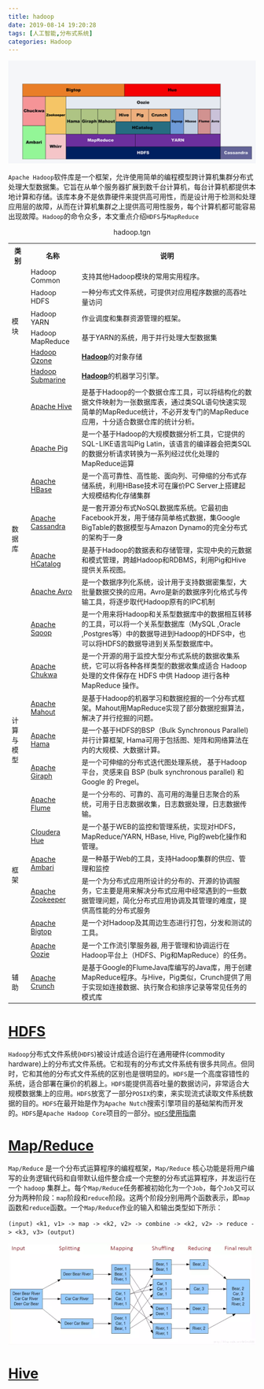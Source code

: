 ```yaml
---
title: hadoop
date: 2019-08-14 19:20:28
tags: [人工智能,分布式系统]
categories: Hadoop
---
```


![1565782138575](hadoop/1565782138575.png)

`Apache Hadoop`软件库是一个框架，允许使用简单的编程模型跨计算机集群分布式处理大型数据集。它旨在从单个服务器扩展到数千台计算机，每台计算机都提供本地计算和存储。该库本身不是依靠硬件来提供高可用性，而是设计用于检测和处理应用层的故障，从而在计算机集群之上提供高可用性服务，每个计算机都可能容易出现故障。`Hadoop`的命令众多，本文重点介绍`HDFS`与`MapReduce`

<!--more-->

<center>hadoop.tgn</center>
<table>
  <tr>
    <th>类别</th>
    <th>名称</th>
    <th>说明</th>
  </tr>
  <tr>
    <td rowspan="6">模块</td>
    <td>Hadoop Common</td>
    <td>支持其他Hadoop模块的常用实用程序。</td>
  </tr>
  <tr>
    <td>Hadoop HDFS</td>
    <td>一种分布式文件系统，可提供对应用程序数据的高吞吐量访问</td>
  </tr>
  <tr>
    <td>Hadoop YARN</td>
    <td>作业调度和集群资源管理的框架。</td>
  </tr>
  <tr>
    <td>Hadoop MapReduce</td>
    <td>基于YARN的系统，用于并行处理大型数据集</td>
  </tr>
  <tr>
    <td><a href="https://hadoop.apache.org/ozone/">Hadoop Ozone</a></td>
    <td><a href="https://hadoop.apache.org/ozone/"><span style="font-weight:700">Hadoop</span></a>的对象存储</td>
  </tr>
  <tr>
    <td><a href="https://hadoop.apache.org/submarine/">Hadoop Submarine</a></td>
    <td><a href="https://hadoop.apache.org/submarine/"><span style="font-weight:700">Hadoop</span></a>的机器学习引擎。</td>
  </tr>
  <tr>
    <td rowspan="8">数据库</td>
    <td><a href="http://hive.apache.org/">Apache Hive</a></td>
    <td>是基于Hadoop的一个数据仓库工具，可以将结构化的数据文件映射为一张数据库表，通过类SQL语句快速实现简单的MapReduce统计，不必开发专门的MapReduce应用，十分适合数据仓库的统计分析。</td>
  </tr>
  <tr>
    <td><a href="http://pig.apache.org/">Apache Pig</a></td>
    <td>是一个基于Hadoop的大规模数据分析工具，它提供的SQL-LIKE语言叫Pig Latin，该语言的编译器会把类SQL的数据分析请求转换为一系列经过优化处理的MapReduce运算</td>
  </tr>
  <tr>
    <td><a href="http://hbase.apache.org/">Apache HBase</a></td>
    <td>是一个高可靠性、高性能、面向列、可伸缩的分布式存储系统，利用HBase技术可在廉价PC Server上搭建起大规模结构化存储集群</td>
  </tr>
  <tr>
    <td><a href="http://cassandra.apache.org/">Apache Cassandra</a></td>
    <td>是一套开源分布式NoSQL数据库系统。它最初由Facebook开发，用于储存简单格式数据，集Google BigTable的数据模型与Amazon Dynamo的完全分布式的架构于一身</td>
  </tr>
  <tr>
    <td><a href="http://incubator.apache.org/hcatalog/">Apache HCatalog</a></td>
    <td>是基于Hadoop的数据表和存储管理，实现中央的元数据和模式管理，跨越Hadoop和RDBMS，利用Pig和Hive提供关系视图。</td>
  </tr>
  <tr>
    <td><a href="http://avro.apache.org/">Apache Avro</a></td>
    <td>是一个数据序列化系统，设计用于支持数据密集型，大批量数据交换的应用。Avro是新的数据序列化格式与传输工具，将逐步取代Hadoop原有的IPC机制</td>
  </tr>
  <tr>
    <td><a href="http://sqoop.apache.org/">Apache Sqoop</a></td>
    <td>是一个用来将Hadoop和关系型数据库中的数据相互转移的工具，可以将一个关系型数据库（MySQL ,Oracle ,Postgres等）中的数据导进到Hadoop的HDFS中，也可以将HDFS的数据导进到关系型数据库中。</td>
  </tr>
  <tr>
    <td><a href="http://incubator.apache.org/chukwa/">Apache Chukwa</a></td>
    <td>是一个开源的用于监控大型分布式系统的数据收集系统，它可以将各种各样类型的数据收集成适合 Hadoop 处理的文件保存在 HDFS 中供 Hadoop 进行各种 MapReduce 操作。</td>
  </tr>
  <tr>
    <td rowspan="3">计算与模型</td>
    <td><a href="http://mahout.apache.org/">Apache Mahout</a></td>
    <td>是基于Hadoop的机器学习和数据挖掘的一个分布式框架。Mahout用MapReduce实现了部分数据挖掘算法，解决了并行挖掘的问题。</td>
  </tr>
  <tr>
    <td><a href="http://hama.apache.org/">Apache Hama</a></td>
    <td>是一个基于HDFS的BSP（Bulk Synchronous Parallel)并行计算框架, Hama可用于包括图、矩阵和网络算法在内的大规模、大数据计算。</td>
  </tr>
  <tr>
    <td><a href="http://giraph.apache.org/">Apache Giraph</a></td>
    <td>是一个可伸缩的分布式迭代图处理系统， 基于Hadoop平台，灵感来自 BSP (bulk synchronous parallel) 和 Google 的 Pregel。</td>
  </tr>
  <tr>
    <td rowspan="6">框架</td>
    <td><a href="http://flume.apache.org/">Apache Flume</a></td>
    <td>是一个分布的、可靠的、高可用的海量日志聚合的系统，可用于日志数据收集，日志数据处理，日志数据传输。</td>
  </tr>
  <tr>
    <td><a href="http://cloudera.github.io/hue/">Cloudera Hue</a></td>
    <td>是一个基于WEB的监控和管理系统，实现对HDFS，MapReduce/YARN, HBase, Hive, Pig的web化操作和管理。</td>
  </tr>
  <tr>
    <td><a href="http://incubator.apache.org/ambari/">Apache Ambari</a></td>
    <td>是一种基于Web的工具，支持Hadoop集群的供应、管理和监控</td>
  </tr>
  <tr>
    <td><a href="http://zookeeper.apache.org/">Apache Zookeeper</a><br></td>
    <td>是一个为分布式应用所设计的分布的、开源的协调服务，它主要是用来解决分布式应用中经常遇到的一些数据管理问题，简化分布式应用协调及其管理的难度，提供高性能的分布式服务</td>
  </tr>
  <tr>
    <td><a href="http://bigtop.apache.org/">Apache Bigtop</a></td>
    <td>是一个对Hadoop及其周边生态进行打包，分发和测试的工具。</td>
  </tr>
  <tr>
    <td><a href="http://oozie.apache.org/">Apache Oozie</a></td>
    <td>是一个工作流引擎服务器, 用于管理和协调运行在Hadoop平台上（HDFS、Pig和MapReduce）的任务。</td>
  </tr>
  <tr>
    <td>辅助</td>
    <td><a href="http://incubator.apache.org/crunch/">Apache Crunch</a></td>
    <td>是基于Google的FlumeJava库编写的Java库，用于创建MapReduce程序。与Hive，Pig类似，Crunch提供了用于实现如连接数据、执行聚合和排序记录等常见任务的模式库</td>
  </tr>
</table>

# [HDFS](https://hadoop.apache.org/docs/r1.0.4/cn/hdfs_design.html)

`Hadoop`分布式文件系统(`HDFS`)被设计成适合运行在通用硬件(commodity hardware)上的分布式文件系统。它和现有的分布式文件系统有很多共同点。但同时，它和其他的分布式文件系统的区别也是很明显的。`HDFS`是一个高度容错性的系统，适合部署在廉价的机器上。`HDFS`能提供高吞吐量的数据访问，非常适合大规模数据集上的应用。`HDFS`放宽了一部分`POSIX`约束，来实现流式读取文件系统数据的目的。`HDFS`在最开始是作为`Apache Nutch`搜索引擎项目的基础架构而开发的。`HDFS`是`Apache Hadoop Core`项目的一部分。[`HDFS`使用指南]()

# [Map/Reduce](./MapReduce.md)

`Map/Reduce` 是一个分布式运算程序的编程框架，`Map/Reduce` 核心功能是将用户编写的业务逻辑代码和自带默认组件整合成一个完整的分布式运算程序，并发运行在一个 `hadoop` 集群上。每个`Map/Reduce`任务都被初始化为一个`Job`，每个`Job`又可以分为两种阶段：`map`阶段和`reduce`阶段。这两个阶段分别用两个函数表示，即`map`函数和`reduce`函数。一个`Map/Reduce`作业的输入和输出类型如下所示：

`(input) <k1, v1> -> map -> <k2, v2> -> combine -> <k2, v2> -> reduce -> <k3, v3> (output)`

![img](MapReduce/14019352-0c530b046636edd0.webp)

# [Hive](./hive.md)